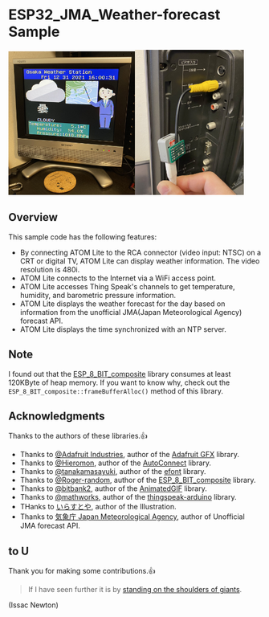 
# ESP32_JMA_Weather-forecast Sample

<img src="./sample.jpg" width="50%"><img src="./ATOM_to_RCA.jpg" width="43%">

## Overview

This sample code has the following features:

- By connecting ATOM Lite to the RCA connector (video input: NTSC) on a CRT or digital TV, ATOM Lite can display weather information. The video resolution is 480i.
- ATOM Lite connects to the Internet via a WiFi access point.
- ATOM Lite accesses Thing Speak's channels to get temperature, humidity, and barometric pressure information.
- ATOM Lite displays the weather forecast for the day based on information from the unofficial JMA(Japan Meteorological Agency) forecast API.
- ATOM Lite displays the time synchronized with an NTP server.

## Note

I found out that the [ESP_8_BIT_composite](https://github.com/Roger-random/ESP_8_BIT_composite) library consumes at least 120KByte of heap memory. If you want to know why, check out the `ESP_8_BIT_composite::frameBufferAlloc()` method of this library.

## Acknowledgments

Thanks to the authors of these libraries.👍

- Thanks to [@Adafruit Industries](https://github.com/adafruit), author of the [Adafruit GFX](https://github.com/adafruit/Adafruit-GFX-Library) library.
- Thanks to [@Hieromon](https://github.com/Hieromon), author of the [AutoConnect](https://github.com/Hieromon/AutoConnect) library.
- Thanks to [@tanakamasayuki](https://github.com/tanakamasayuki), author of the [efont](https://github.com/tanakamasayuki/efont) library.
- Thanks to [@Roger-random](https://github.com/Roger-random), author of the [ESP_8_BIT_composite](https://github.com/Roger-random/ESP_8_BIT_composite) library.
- Thanks to [@bitbank2](https://github.com/bitbank2), author of the [AnimatedGIF](https://github.com/bitbank2/AnimatedGIF) library.
- Thanks to [@mathworks](https://github.com/mathworks), author of the [thingspeak-arduino](https://github.com/mathworks/thingspeak-arduino) library.
- THanks to [いらすとや](https://www.irasutoya.com/), author of the Illustration.
- Thanks to [気象庁 Japan Meteorological Agency](https://www.jma.go.jp/jma/), author of Unofficial JMA forecast API.

## to U

Thank you for making some contributions.👍

> If I have seen further it is by [standing on the shoulders of giants](https://en.wikipedia.org/wiki/Standing_on_the_shoulders_of_giants).
 
(Issac Newton)
